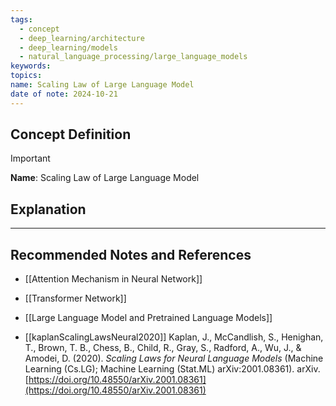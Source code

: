 ```yaml
---
tags:
  - concept
  - deep_learning/architecture
  - deep_learning/models
  - natural_language_processing/large_language_models
keywords: 
topics: 
name: Scaling Law of Large Language Model
date of note: 2024-10-21
---
```


## Concept Definition

>[!important]
>**Name**: Scaling Law of Large Language Model



## Explanation





-----------
##  Recommended Notes and References

- [[Attention Mechanism in Neural Network]]
- [[Transformer Network]]
- [[Large Language Model and Pretrained Language Models]]


- [[kaplanScalingLawsNeural2020]] Kaplan, J., McCandlish, S., Henighan, T., Brown, T. B., Chess, B., Child, R., Gray, S., Radford, A., Wu, J., & Amodei, D. (2020). _Scaling Laws for Neural Language Models_ (Machine Learning (Cs.LG); Machine Learning (Stat.ML) arXiv:2001.08361). arXiv. [https://doi.org/10.48550/arXiv.2001.08361](https://doi.org/10.48550/arXiv.2001.08361)